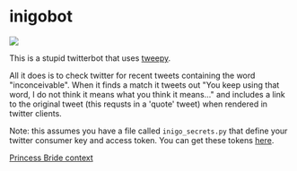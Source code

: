# inigobot

![](https://pbs.twimg.com/profile_images/908067243761815558/VWKYASoM_400x400.jpg)

This is a stupid twitterbot that uses [tweepy](https://github.com/tweepy/tweepy). 

All it does is to check twitter for recent tweets containing the word "inconceivable". When it finds a match it tweets out "You keep using that word, I do not think it means what you think it means..." and includes a link to the original tweet (this requsts in a 'quote' tweet) when rendered in twitter clients.

Note: this assumes you have a file called `inigo_secrets.py` that define your twitter consumer key and access token. You can get these tokens [here](https://apps.twitter.com/app/new).

[Princess Bride context](youtu.be/G2y8Sx4B2Sk)
